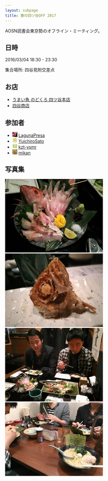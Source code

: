 ```yaml
---
layout: subpage
title: 春の四ツ谷OFF 2017
---
```


AOSN読書会東京勢のオフライン・ミーティング。

## 日時

2016/03/04 18:30 - 23:30

集合場所: 四谷見附交差点

## お店

* [うまい魚 のどくろ 四ツ谷本店](https://ja.foursquare.com/v/56025b7d498e3fc65d6e2f3b)
* [四谷商店](https://ja.foursquare.com/v/57513ad1cd10305757bd53b3)

## 参加者

* [![](/images/users/LagunaPresa_16.png "LagunaPresa")](https://github.com/LagunaPresa) [LagunaPresa](https://github.com/LagunaPresa)
* [![](/images/users/YuichiroSato_16.png "YuichiroSato")](https://github.com/YuichiroSato) [YuichiroSato](https://github.com/YuichiroSato)
* [![](/images/users/kzt-ysmr_16.png "kzt-ysmr")](https://github.com/kzt-ysmr) [kzt-ysmr](https://github.com/kzt-ysmr)
* [![](/images/users/mikan_16.png "mikan")](https://github.com/mikan) [mikan](https://github.com/mikan)

## 写真集

![](/photo/20170304-01_184232.jpg "のどぐろ！")
![](/photo/20170304-02_203746.jpg "のどぐろ！！")
![](/photo/20170304-03_184243.jpg "刺し身と日本酒")
![](/photo/20170304-04_224241.jpg "〆のラーメン")
